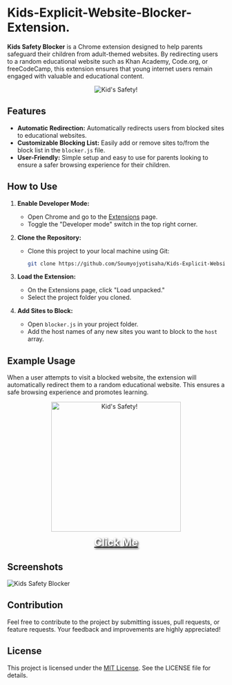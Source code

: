 ﻿# Kids-Explicit-Website-Blocker-Extension.

**Kids Safety Blocker** is a Chrome extension designed to help parents safeguard their children from adult-themed websites. By redirecting users to a random educational website such as Khan Academy, Code.org, or freeCodeCamp, this extension ensures that young internet users remain engaged with valuable and educational content.

<div align="center">
  <img src="https://github.com/Soumyojyotisaha/Kids-Explicit-Website-Blocker-Extension./blob/main/kidicon.png" alt="Kid's Safety!">
</div>

## Features

- **Automatic Redirection:** Automatically redirects users from blocked sites to educational websites.
- **Customizable Blocking List:** Easily add or remove sites to/from the block list in the `blocker.js` file.
- **User-Friendly:** Simple setup and easy to use for parents looking to ensure a safer browsing experience for their children.

## How to Use

1. **Enable Developer Mode:**
   - Open Chrome and go to the [Extensions](chrome://extensions/) page.
   - Toggle the "Developer mode" switch in the top right corner.

2. **Clone the Repository:**
   - Clone this project to your local machine using Git:
     ```bash
     git clone https://github.com/Soumyojyotisaha/Kids-Explicit-Website-Blocker-Extension..git
     ```

3. **Load the Extension:**
   - On the Extensions page, click "Load unpacked."
   - Select the project folder you cloned.

4. **Add Sites to Block:**
   - Open `blocker.js` in your project folder.
   - Add the host names of any new sites you want to block to the `host` array.

## Example Usage

When a user attempts to visit a blocked website, the extension will automatically redirect them to a random educational website. This ensures a safe browsing experience and promotes learning.

<div align="center">
  <a href="https://youtu.be/7r7G-4HfT5I" target="_blank">
    <img src="[https://github.com/Soumyojyotisaha/Kids-Explicit-Website-Blocker-Extension./blob/main/kidicon.png](https://github.com/Soumyojyotisaha/Kids-Explicit-Website-Blocker-Extension/blob/main/images/shutterstock_2261506605-1.jpg)" alt="Kid's Safety!" style="width: 300px;">
    <div style="font-size: 24px; font-weight: bold; color: white; text-shadow: 2px 2px 4px #000000; margin-top: 10px;">
      Click Me
    </div>
  </a>
</div>

## Screenshots

![Kids Safety Blocker](https://github.com/Soumyojyotisaha/Kids-Explicit-Website-Blocker-Extension./blob/main/snapshot.jpg)

## Contribution

Feel free to contribute to the project by submitting issues, pull requests, or feature requests. Your feedback and improvements are highly appreciated!

## License

This project is licensed under the [MIT License](LICENSE). See the LICENSE file for details.

